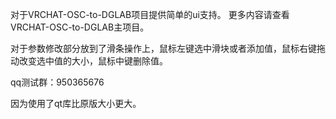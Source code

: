 
对于VRCHAT-OSC-to-DGLAB项目提供简单的ui支持。
更多内容请查看VRCHAT-OSC-to-DGLAB主项目。

对于参数修改部分放到了滑条操作上，鼠标左键选中滑块或者添加值，鼠标右键拖动改变选中值的大小，鼠标中键删除值。

qq测试群：950365676

因为使用了qt库比原版大小更大。
